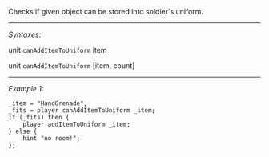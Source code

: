 Checks if given object can be stored into soldier's uniform.


---
*Syntaxes:*

unit `canAddItemToUniform` item

unit `canAddItemToUniform` [item, count]

---
*Example 1:*

```sqf
_item = "HandGrenade";
_fits = player canAddItemToUniform _item;
if (_fits) then {
	player addItemToUniform _item;
} else {
	hint "no room!";
};
```